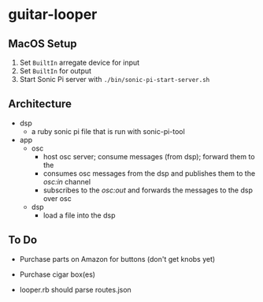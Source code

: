 # guitar-looper

## MacOS Setup

1. Set `BuiltIn` arregate device for input
2. Set `BuiltIn` for output
3. Start Sonic Pi server with `./bin/sonic-pi-start-server.sh`

## Architecture

- dsp
  - a ruby sonic pi file that is run with sonic-pi-tool
- app
  - osc
    - host osc server; consume messages (from dsp); forward them to the
    - consumes osc messages from the dsp and publishes them to the _osc:in_ channel
    - subscribes to the _osc:out_ and forwards the messages to the dsp over osc
  - dsp
    - load a file into the dsp

## To Do

- Purchase parts on Amazon for buttons (don't get knobs yet)
- Purchase cigar box(es)

- looper.rb should parse routes.json
